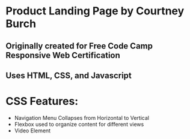 # Product Landing Page by Courtney Burch
## Originally created for Free Code Camp Responsive Web Certification
## Uses HTML, CSS, and Javascript

# CSS Features:
- Navigation Menu Collapses from Horizontal to Vertical
- Flexbox used to organize content for different views
- Video Element
